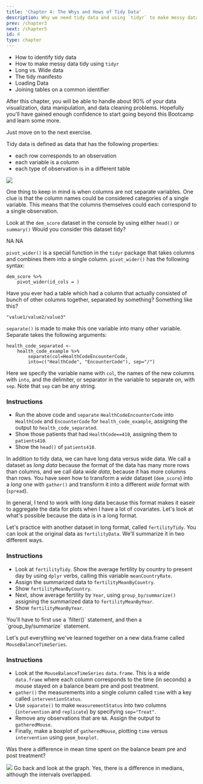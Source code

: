 ```yaml
---
title: 'Chapter 4: The Whys and Hows of Tidy Data' 
description: Why we need tidy data and using `tidyr` to make messy data tidy
prev: /chapter3
next: /chapter5
id: 4
type: chapter
---
```

<exercise id="1" title="What you'll learn in this Chapter:">

+ How to identify tidy data
+ How to make messy data tidy using `tidyr`
+ Long vs. Wide data
+ The tidy manifesto
+ Loading Data
+ Joining tables on a common identifier

After this chapter, you will be able to handle about 90% of your data visualization, data manipulation, and data cleaning problems. Hopefully you'll have gained enough confidence to start going beyond this Bootcamp and learn some more.

Just move on to the next exercise. 

</exercise>

<exercise id="2" title="What is Tidy Data?">

Tidy data is defined as data that has the following properties:

- each row corresponds to an observation
- each variable is a column
- each type of observation is in a different table

<img src = "tidy-1.png">

One thing to keep in mind is when columns are not separate variables. One clue is that the column names could be considered categories of a single variable. This means that the columns themselves could each correspond to a single observation.

Look at the `dem_score` dataset in the console by using either `head()` or `summary()` Would you consider this dataset tidy?

<codeblock id="04_02">
</codeblock>

<choice>
<opt text="Yes, we consider each row to be a separate observation">
NA</opt>
<opt text="No, each column is not a separate observation, but actually multiple observations">
NA</opt>
</choice>
</exercise>


<exercise id="3" title="tidyr::pivot_longer()">

`pivot_wider()` is a special function in the `tidyr` package that takes columns and combines them into a single column. 
`pivot_wider()` has the following syntax:

```
dem_score %>% 
    pivot_wider(id_cols = )
```


<exercise id="5" title="dplyr::separate()">

Have you ever had a table which had a column that actually consisted of bunch of other columns together,
separated by something? Something like this?

```{r}
"value1/value2/value3"
```
`separate()` is made to make this one variable into many other variable. Separate takes the following arguments:

```{r}
health_code_separated <- 
    health_code_example %>% 
        separate(col=HealthCodeEncounterCode, 
        into=c("HealthCode", "EncounterCode"), sep="/")
```
Here we specify the variable name with `col`, the names of the new columns with `into`, and the delimiter, or separator in the variable to separate on, with `sep`. Note that `sep` can
be any string.

### Instructions

+ Run the above code and `separate` `HealthCodeEncounterCode` into `HealthCode` and `EncounterCode` for  `health_code_example`, assigning the output to `health_code_separated`. 
+ Show those patients that had `HealthCode==410`, assigning them to `patients410`. 
+ Show the `head()` of `patients410`.

<codeblock id="04_05">
</codeblock>
</exercise>

<exercise id="6" title="Wide Versus Long Data">

In addition to tidy data, we can have long data versus wide data. We call a dataset as *long data*
because the format of the data has many more rows than columns, and we call data *wide data*, 
because it has more columns than rows. You have seen how to transform a *wide* dataset (`dem_score`) 
into a *long* one with `gather()` and transform it into a different *wide* format with (`spread`).

In general, I tend to work with long data because this format makes it easeir to aggregate the data for 
plots when I have a lot of covariates. Let's look at what's possible because the data is in a long format.

Let's practice with another dataset in long format, called `fertilityTidy`. You can look at the 
original data as `fertilityData`. We'll summarize it in two different ways.

### Instructions

+ Look at `fertilityTidy`. Show the average fertility by country to present day by using `dplyr` verbs, calling this variable `meanCountryRate`. 
+ Assign the summarized data to `fertilityMeanByCountry`. 
+ Show `fertilityMeanByCountry`.
+ Next, show average fertility by `Year`, using `group_by/summarize()` assigning the
summarized data to `fertilityMeanByYear`. 
+ Show `fertilityMeanByYear`.

<codeblock id="04_06">
You'll have to first use a `filter()` statement, and then a `group_by/summarize` statement.</codeblock></exercise>

<exercise id="7" title="Putting  dplyr, tidyr, and ggplot2 all together">

Let's put everything we've learned together on a new data.frame called `MouseBalanceTimeSeries`.

### Instructions

+ Look at the `MouseBalanceTimeSeries` `data.frame`. This is a wide `data.frame` where 
each column corresponds to the time (in seconds) a mouse stayed on
a balance beam pre and post treatment. 
+ `gather()` the measurements into a single column called `time` with a key called `interventionStatus`. 
+ Use `separate()` to make `measurementStatus` into  two columns (`intervention` and `replicate`) by specifying `sep="Treat"`. 
+ Remove any observations that are `NA`. Assign the output to `gatheredMouse`. 
+ Finally, make a boxplot of `gatheredMouse`, plotting `time` versus `intervention` using `geom_boxplot`.

<codeblock id="04_07">
</codeblock></exercise>

<exercise id="8" title="Was there a difference?">

Was there a difference in mean time spent on the balance beam pre and post treatment?

<img src="mouse_time.png">

<choice>
<opt text="No, the times were too close to tell.">
Go back and look at the graph.
</opt>
<opt text="Yes, the intervals overlapped, but the means were clearly different" correct="true">
Yes, there is a difference in medians, although the intervals overlapped.</opt>
</choice>
</exercise>


</codeblock></exercise>

